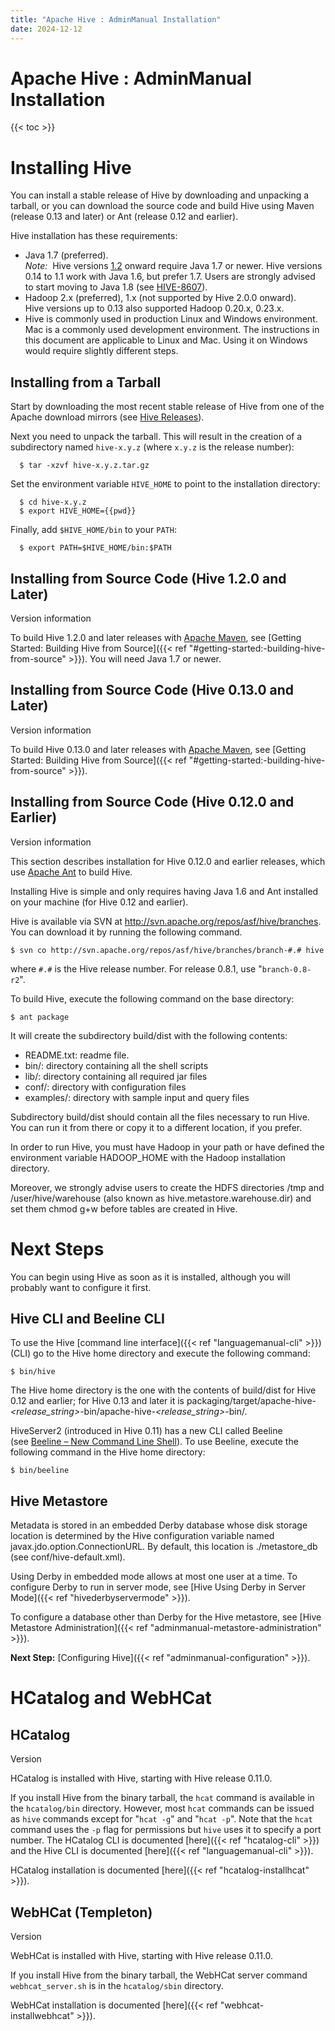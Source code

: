 ```yaml
---
title: "Apache Hive : AdminManual Installation"
date: 2024-12-12
---
```


# Apache Hive : AdminManual Installation

{{< toc >}}

# Installing Hive

You can install a stable release of Hive by downloading and unpacking a tarball, or you can download the source code and build Hive using Maven (release 0.13 and later) or Ant (release 0.12 and earlier).

Hive installation has these requirements:

* Java 1.7 (preferred).  
*Note:*  Hive versions [1.2](https://issues.apache.org/jira/browse/HIVE/fixforversion/12329345/?selectedTab=com.atlassian.jira.jira-projects-plugin:version-summary-panel) onward require Java 1.7 or newer. Hive versions 0.14 to 1.1 work with Java 1.6, but prefer 1.7. Users are strongly advised to start moving to Java 1.8 (see [HIVE-8607](https://issues.apache.org/jira/browse/HIVE-8607)).
* Hadoop 2.x (preferred), 1.x (not supported by Hive 2.0.0 onward).  
Hive versions up to 0.13 also supported Hadoop 0.20.x, 0.23.x.
* Hive is commonly used in production Linux and Windows environment. Mac is a commonly used development environment. The instructions in this document are applicable to Linux and Mac. Using it on Windows would require slightly different steps.

## Installing from a Tarball

Start by downloading the most recent stable release of Hive from one of the Apache download mirrors (see [Hive Releases](https://hive.apache.org/downloads.html)).

Next you need to unpack the tarball. This will result in the creation of a subdirectory named `hive-x.y.z` (where `x.y.z` is the release number):

```
  $ tar -xzvf hive-x.y.z.tar.gz

```

Set the environment variable `HIVE_HOME` to point to the installation directory:

```
  $ cd hive-x.y.z
  $ export HIVE_HOME={{pwd}}

```

Finally, add `$HIVE_HOME/bin` to your `PATH`:

```
  $ export PATH=$HIVE_HOME/bin:$PATH
```

## Installing from Source Code (Hive 1.2.0 and Later)

Version information

To build Hive 1.2.0 and later releases with [Apache Maven](http://maven.apache.org/), see [Getting Started: Building Hive from Source]({{< ref "#getting-started:-building-hive-from-source" >}}). You will need Java 1.7 or newer.

## Installing from Source Code (Hive 0.13.0 and Later)

Version information

To build Hive 0.13.0 and later releases with [Apache Maven](http://maven.apache.org/), see [Getting Started: Building Hive from Source]({{< ref "#getting-started:-building-hive-from-source" >}}).

## Installing from Source Code (Hive 0.12.0 and Earlier)

Version information

This section describes installation for Hive 0.12.0 and earlier releases, which use [Apache Ant](http://ant.apache.org/) to build Hive.

Installing Hive is simple and only requires having Java 1.6 and Ant installed on your machine (for Hive 0.12 and earlier).

Hive is available via SVN at <http://svn.apache.org/repos/asf/hive/branches>. You can download it by running the following command.

```
$ svn co http://svn.apache.org/repos/asf/hive/branches/branch-#.# hive

```

where `#.#` is the Hive release number. For release 0.8.1, use "`branch-0.8-r2`".

To build Hive, execute the following command on the base directory:

```
$ ant package

```

It will create the subdirectory build/dist with the following contents:

* README.txt: readme file.
* bin/: directory containing all the shell scripts
* lib/: directory containing all required jar files
* conf/: directory with configuration files
* examples/: directory with sample input and query files

Subdirectory build/dist should contain all the files necessary to run Hive. You can run it from there or copy it to a different location, if you prefer.

In order to run Hive, you must have Hadoop in your path or have defined the environment variable HADOOP_HOME with the Hadoop installation directory.

Moreover, we strongly advise users to create the HDFS directories /tmp and /user/hive/warehouse (also known as hive.metastore.warehouse.dir) and set them chmod g+w before tables are created in Hive.

# Next Steps

You can begin using Hive as soon as it is installed, although you will probably want to configure it first.

## Hive CLI and Beeline CLI

To use the Hive [command line interface]({{< ref "languagemanual-cli" >}}) (CLI) go to the Hive home directory and execute the following command:

```
$ bin/hive

```

The Hive home directory is the one with the contents of build/dist for Hive 0.12 and earlier; for Hive 0.13 and later it is packaging/target/apache-hive-*<release_string>*-bin/apache-hive-*<release_string>*-bin/.

HiveServer2 (introduced in Hive 0.11) has a new CLI called Beeline (see [Beeline – New Command Line Shell](https://hive.apache.org/docs/latest/user/hiveserver2-clients#beeline--command-line-shell)). To use Beeline, execute the following command in the Hive home directory:

```
$ bin/beeline
```

## Hive Metastore

Metadata is stored in an embedded Derby database whose disk storage location is determined by the Hive configuration variable named javax.jdo.option.ConnectionURL. By default, this location is ./metastore_db (see conf/hive-default.xml).

Using Derby in embedded mode allows at most one user at a time. To configure Derby to run in server mode, see [Hive Using Derby in Server Mode]({{< ref "hivederbyservermode" >}}).

To configure a database other than Derby for the Hive metastore, see [Hive Metastore Administration]({{< ref "adminmanual-metastore-administration" >}}).

**Next Step:** [Configuring Hive]({{< ref "adminmanual-configuration" >}}).

# HCatalog and WebHCat

## HCatalog

Version

HCatalog is installed with Hive, starting with Hive release 0.11.0.

If you install Hive from the binary tarball, the `hcat` command is available in the `hcatalog/bin` directory. However, most `hcat` commands can be issued as `hive` commands except for "`hcat -g`" and "`hcat -p`". Note that the `hcat` command uses the `-p` flag for permissions but `hive` uses it to specify a port number. The HCatalog CLI is documented [here]({{< ref "hcatalog-cli" >}}) and the Hive CLI is documented [here]({{< ref "languagemanual-cli" >}}).

HCatalog installation is documented [here]({{< ref "hcatalog-installhcat" >}}).

## WebHCat (Templeton)

Version

WebHCat is installed with Hive, starting with Hive release 0.11.0.

If you install Hive from the binary tarball, the WebHCat server command `webhcat_server.sh` is in the `hcatalog/sbin` directory.

WebHCat installation is documented [here]({{< ref "webhcat-installwebhcat" >}}).

 

 

